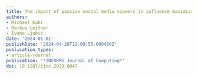 ```yaml
---
title: The impact of passive social media viewers in influence maximization
authors:
- Michael Kahr
- Markus Leitner
- Ivana Ljubić
date: '2024-01-01'
publishDate: '2024-04-26T12:09:56.699486Z'
publication_types:
- article-journal
publication: '*INFORMS Journal of Computing*'
doi: 10.1287/ijoc.2023.0047
---
```

